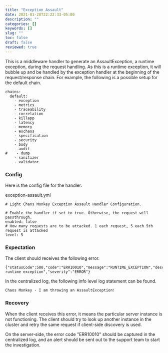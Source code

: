 ```yaml
---
title: "Exception Assault"
date: 2021-01-28T22:22:33-05:00
description: ""
categories: []
keywords: []
slug: ""
toc: false
draft: false
reviewed: true
---
```


This is a middleware handler to generate an AssaultException, a runtime exception, during the request handling. As this is a runtime exception, it will bubble up and be handled by the exception handler at the beginning of the request/response chain. For example, the following is a possible setup for the default chain.

```
chains:
  default:
    - exception
    - metrics
    - traceability
    - correlation
    - killapp
    - latency
    - memory
    - exchaos
    - specification
    - security
    - body
    - audit
#    - dump
    - sanitizer
    - validator

```

### Config

Here is the config file for the handler.

exception-assault.yml

```
# Light Chaos Monkey Exception Assault Handler Configuration.

# Enable the handler if set to true. Otherwise, the request will passthrough.
enabled: false
# How many requests are to be attacked. 1 each request, 5 each 5th request is attacked
level: 5

```

### Expectation

The client should receives the following error. 

```
{"statusCode":500,"code":"ERR10010","message":"RUNTIME_EXCEPTION","description":"Unexpected runtime exception","severity":"ERROR"}
```

In the centralized log, the following info level log statement can be found. 

```
Chaos Monkey - I am throwing an AssaultException!
```

### Recovery

When the client receives this error, it means the particular server instance is not functioning. The client should try to look up another instance in the cluster and retry the same request if client-side discovery is used.

On the server-side, the error code "ERR10010" should be captured in the centralized log, and an alert should be sent out to the support team to start the investigation. 

